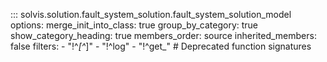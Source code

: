 ::: solvis.solution.fault_system_solution.fault_system_solution_model
    options:
      merge_init_into_class: true
      group_by_category: true
      show_category_heading: true
      members_order: source
      inherited_members: false
      filters:
        - "!^_[^_]"
        - "!^log"
        - "!^get_"  # Deprecated function signatures
